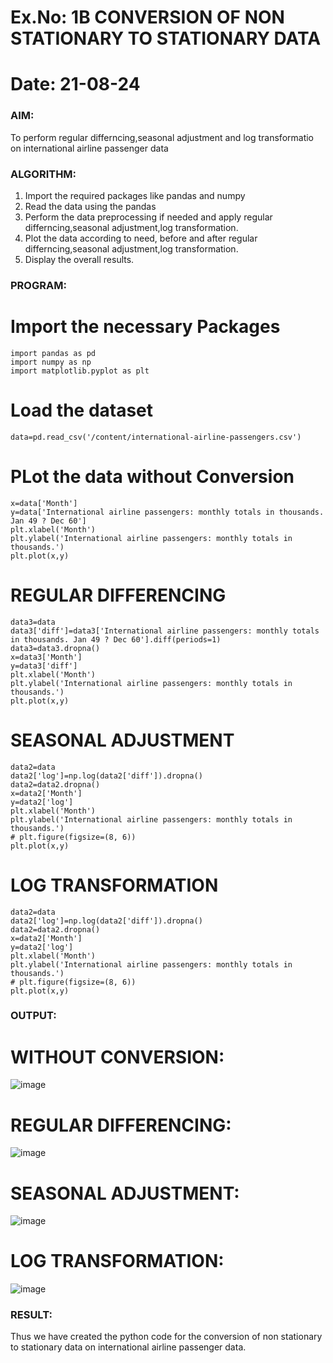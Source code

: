 # Ex.No: 1B                     CONVERSION OF NON STATIONARY TO STATIONARY DATA
# Date: 21-08-24

### AIM:
To perform regular differncing,seasonal adjustment and log transformatio on international airline passenger data

### ALGORITHM:

1. Import the required packages like pandas and numpy
2. Read the data using the pandas
3. Perform the data preprocessing if needed and apply regular differncing,seasonal adjustment,log transformation.
4. Plot the data according to need, before and after regular differncing,seasonal adjustment,log transformation.
5. Display the overall results.

### PROGRAM:
# Import the necessary Packages
```
import pandas as pd
import numpy as np
import matplotlib.pyplot as plt
```
# Load the dataset
```
data=pd.read_csv('/content/international-airline-passengers.csv')
```
# PLot the data without Conversion
```
x=data['Month']
y=data['International airline passengers: monthly totals in thousands. Jan 49 ? Dec 60']
plt.xlabel('Month')
plt.ylabel('International airline passengers: monthly totals in thousands.')
plt.plot(x,y)
```
# REGULAR DIFFERENCING
```
data3=data
data3['diff']=data3['International airline passengers: monthly totals in thousands. Jan 49 ? Dec 60'].diff(periods=1)
data3=data3.dropna()
x=data3['Month']
y=data3['diff']
plt.xlabel('Month')
plt.ylabel('International airline passengers: monthly totals in thousands.')
plt.plot(x,y)
```
# SEASONAL ADJUSTMENT
```
data2=data
data2['log']=np.log(data2['diff']).dropna()
data2=data2.dropna()
x=data2['Month']
y=data2['log']
plt.xlabel('Month')
plt.ylabel('International airline passengers: monthly totals in thousands.')
# plt.figure(figsize=(8, 6)) 
plt.plot(x,y)
```
# LOG TRANSFORMATION
```
data2=data
data2['log']=np.log(data2['diff']).dropna()
data2=data2.dropna()
x=data2['Month']
y=data2['log']
plt.xlabel('Month')
plt.ylabel('International airline passengers: monthly totals in thousands.')
# plt.figure(figsize=(8, 6)) 
plt.plot(x,y)
```

### OUTPUT:
# WITHOUT CONVERSION:
![image](https://github.com/user-attachments/assets/6ca76c59-8302-4a1e-9a16-d0d503951f49)

# REGULAR DIFFERENCING:
![image](https://github.com/user-attachments/assets/ee476f5e-605e-4929-873f-4f0c4111ea98)

# SEASONAL ADJUSTMENT:
![image](https://github.com/user-attachments/assets/13ca65f9-9ecd-4312-b26d-e4934697e49f)

# LOG TRANSFORMATION:
![image](https://github.com/user-attachments/assets/38c5c104-70a4-48fe-b65d-9c52b673e2cc)

### RESULT:
Thus we have created the python code for the conversion of non stationary to stationary data on international airline passenger
data.
